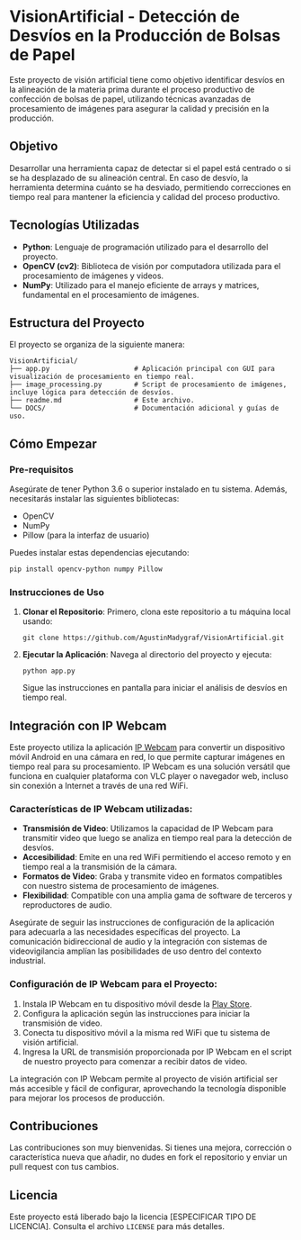 # VisionArtificial - Detección de Desvíos en la Producción de Bolsas de Papel

Este proyecto de visión artificial tiene como objetivo identificar desvíos en la alineación de la materia prima durante el proceso productivo de confección de bolsas de papel, utilizando técnicas avanzadas de procesamiento de imágenes para asegurar la calidad y precisión en la producción.

## Objetivo

Desarrollar una herramienta capaz de detectar si el papel está centrado o si se ha desplazado de su alineación central. En caso de desvío, la herramienta determina cuánto se ha desviado, permitiendo correcciones en tiempo real para mantener la eficiencia y calidad del proceso productivo.

## Tecnologías Utilizadas

- **Python**: Lenguaje de programación utilizado para el desarrollo del proyecto.
- **OpenCV (cv2)**: Biblioteca de visión por computadora utilizada para el procesamiento de imágenes y videos.
- **NumPy**: Utilizado para el manejo eficiente de arrays y matrices, fundamental en el procesamiento de imágenes.

## Estructura del Proyecto

El proyecto se organiza de la siguiente manera:

```
VisionArtificial/
├── app.py                     # Aplicación principal con GUI para visualización de procesamiento en tiempo real.
├── image_processing.py        # Script de procesamiento de imágenes, incluye lógica para detección de desvíos.
├── readme.md                  # Este archivo.
└── DOCS/                      # Documentación adicional y guías de uso.
```

## Cómo Empezar

### Pre-requisitos

Asegúrate de tener Python 3.6 o superior instalado en tu sistema. Además, necesitarás instalar las siguientes bibliotecas:

- OpenCV
- NumPy
- Pillow (para la interfaz de usuario)

Puedes instalar estas dependencias ejecutando:

```bash
pip install opencv-python numpy Pillow
```

### Instrucciones de Uso

1. **Clonar el Repositorio**: Primero, clona este repositorio a tu máquina local usando:

   ```
   git clone https://github.com/AgustinMadygraf/VisionArtificial.git
   ```

2. **Ejecutar la Aplicación**: Navega al directorio del proyecto y ejecuta:

   ```
   python app.py
   ```

   Sigue las instrucciones en pantalla para iniciar el análisis de desvíos en tiempo real.


## Integración con IP Webcam

Este proyecto utiliza la aplicación [IP Webcam](https://play.google.com/store/apps/details?id=com.pas.webcam) para convertir un dispositivo móvil Android en una cámara en red, lo que permite capturar imágenes en tiempo real para su procesamiento. IP Webcam es una solución versátil que funciona en cualquier plataforma con VLC player o navegador web, incluso sin conexión a Internet a través de una red WiFi.

### Características de IP Webcam utilizadas:

- **Transmisión de Video**: Utilizamos la capacidad de IP Webcam para transmitir video que luego se analiza en tiempo real para la detección de desvíos.
- **Accesibilidad**: Emite en una red WiFi permitiendo el acceso remoto y en tiempo real a la transmisión de la cámara.
- **Formatos de Video**: Graba y transmite video en formatos compatibles con nuestro sistema de procesamiento de imágenes.
- **Flexibilidad**: Compatible con una amplia gama de software de terceros y reproductores de audio.

Asegúrate de seguir las instrucciones de configuración de la aplicación para adecuarla a las necesidades específicas del proyecto. La comunicación bidireccional de audio y la integración con sistemas de videovigilancia amplían las posibilidades de uso dentro del contexto industrial.

### Configuración de IP Webcam para el Proyecto:

1. Instala IP Webcam en tu dispositivo móvil desde la [Play Store](https://play.google.com/store/apps/details?id=com.pas.webcam).
2. Configura la aplicación según las instrucciones para iniciar la transmisión de video.
3. Conecta tu dispositivo móvil a la misma red WiFi que tu sistema de visión artificial.
4. Ingresa la URL de transmisión proporcionada por IP Webcam en el script de nuestro proyecto para comenzar a recibir datos de video.

La integración con IP Webcam permite al proyecto de visión artificial ser más accesible y fácil de configurar, aprovechando la tecnología disponible para mejorar los procesos de producción.



## Contribuciones

Las contribuciones son muy bienvenidas. Si tienes una mejora, corrección o característica nueva que añadir, no dudes en fork el repositorio y enviar un pull request con tus cambios.

## Licencia

Este proyecto está liberado bajo la licencia [ESPECIFICAR TIPO DE LICENCIA]. Consulta el archivo `LICENSE` para más detalles.
